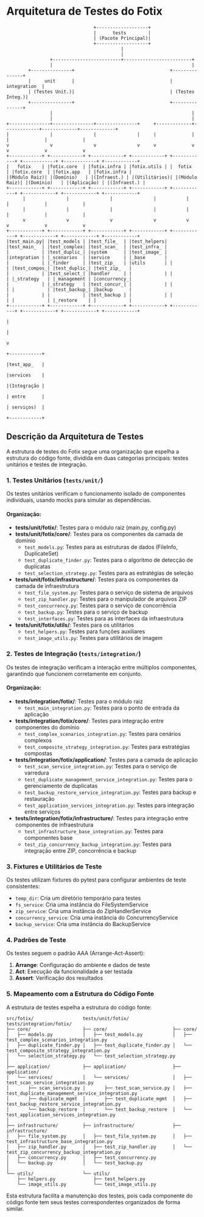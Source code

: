 # Arquitetura de Testes do Fotix

```
                                +-------------------+
                                |      tests        |
                                | (Pacote Principal)|
                                +-------------------+
                                          |
                                          |
                +-------------------------+-------------------------+
                |                                                   |
        +---------------+                                   +---------------+
        |     unit      |                                   |  integration  |
        | (Testes Unit.)|                                   | (Testes Integ.)|
        +---------------+                                   +---------------+
                |                                                   |
                |                                                   |
+---------------+---------------+---------------+     +-------------+-------------+-------------+-------------+
|               |               |               |     |             |             |             |             |
v               v               v               v     v             v             v             v             v
+------------+ +------------+ +------------+ +------------+ +------------+ +------------+ +------------+ +------------+
|   fotix    | |fotix.core  | |fotix.infra | |fotix.utils | |  fotix     | |fotix.core  | |fotix.app   | |fotix.infra |
|(Módulo Raiz)| |(Domínio)   | |(Infraest.) | |(Utilitários)| |(Módulo Raiz)| |(Domínio)   | |(Aplicação) | |(Infraest.) |
+------------+ +------------+ +------------+ +------------+ +------------+ +------------+ +------------+ +------------+
      |               |               |               |           |             |             |             |
      |               |               |               |           |             |             |             |
      v               v               v               v           v             v             v             v
+------------+ +------------+ +------------+ +------------+ +------------+ +------------+ +------------+ +------------+
|test_main.py| |test_models | |test_file_  | |test_helpers| |test_main_  | |test_complex| |test_scan_  | |test_infra_ |
|            | |test_duplic_| |system      | |test_image_ | |integration | |_scenarios  | |service     | |_base       |
|            | |_finder     | |test_zip_   | |utils       | |            | |test_compos_| |test_duplic_| |test_zip_   |
|            | |test_select_| |handler     | |            | |            | |_strategy   | |_management | |concurrency_|
|            | |_strategy   | |test_concur_| |            | |            | |            | |test_backup_| |backup      |
|            | |            | |test_backup | |            | |            | |            | |_restore    | |            |
+------------+ +------------+ +------------+ +------------+ +------------+ +------------+ +------------+ +------------+
                                                                                              |
                                                                                              |
                                                                                              v
                                                                                     +------------+
                                                                                     |test_app_   |
                                                                                     |services    |
                                                                                     |(Integração |
                                                                                     | entre      |
                                                                                     | serviços)  |
                                                                                     +------------+
```

## Descrição da Arquitetura de Testes

A estrutura de testes do Fotix segue uma organização que espelha a estrutura do código fonte, dividida em duas categorias principais: testes unitários e testes de integração.

### 1. Testes Unitários (`tests/unit/`)

Os testes unitários verificam o funcionamento isolado de componentes individuais, usando mocks para simular as dependências.

#### Organização:

- **tests/unit/fotix/**: Testes para o módulo raiz (main.py, config.py)
- **tests/unit/fotix/core/**: Testes para os componentes da camada de domínio
  - `test_models.py`: Testes para as estruturas de dados (FileInfo, DuplicateSet)
  - `test_duplicate_finder.py`: Testes para o algoritmo de detecção de duplicatas
  - `test_selection_strategy.py`: Testes para as estratégias de seleção
- **tests/unit/fotix/infrastructure/**: Testes para os componentes da camada de infraestrutura
  - `test_file_system.py`: Testes para o serviço de sistema de arquivos
  - `test_zip_handler.py`: Testes para o manipulador de arquivos ZIP
  - `test_concurrency.py`: Testes para o serviço de concorrência
  - `test_backup.py`: Testes para o serviço de backup
  - `test_interfaces.py`: Testes para as interfaces da infraestrutura
- **tests/unit/fotix/utils/**: Testes para os utilitários
  - `test_helpers.py`: Testes para funções auxiliares
  - `test_image_utils.py`: Testes para utilitários de imagem

### 2. Testes de Integração (`tests/integration/`)

Os testes de integração verificam a interação entre múltiplos componentes, garantindo que funcionem corretamente em conjunto.

#### Organização:

- **tests/integration/fotix/**: Testes para o módulo raiz
  - `test_main_integration.py`: Testes para o ponto de entrada da aplicação
- **tests/integration/fotix/core/**: Testes para integração entre componentes do domínio
  - `test_complex_scenarios_integration.py`: Testes para cenários complexos
  - `test_composite_strategy_integration.py`: Testes para estratégias compostas
- **tests/integration/fotix/application/**: Testes para a camada de aplicação
  - `test_scan_service_integration.py`: Testes para o serviço de varredura
  - `test_duplicate_management_service_integration.py`: Testes para o gerenciamento de duplicatas
  - `test_backup_restore_service_integration.py`: Testes para backup e restauração
  - `test_application_services_integration.py`: Testes para integração entre serviços
- **tests/integration/fotix/infrastructure/**: Testes para integração entre componentes de infraestrutura
  - `test_infrastructure_base_integration.py`: Testes para componentes base
  - `test_zip_concurrency_backup_integration.py`: Testes para integração entre ZIP, concorrência e backup

### 3. Fixtures e Utilitários de Teste

Os testes utilizam fixtures do pytest para configurar ambientes de teste consistentes:

- `temp_dir`: Cria um diretório temporário para testes
- `fs_service`: Cria uma instância do FileSystemService
- `zip_service`: Cria uma instância do ZipHandlerService
- `concurrency_service`: Cria uma instância do ConcurrencyService
- `backup_service`: Cria uma instância do BackupService

### 4. Padrões de Teste

Os testes seguem o padrão AAA (Arrange-Act-Assert):

1. **Arrange**: Configuração do ambiente e dados de teste
2. **Act**: Execução da funcionalidade a ser testada
3. **Assert**: Verificação dos resultados

### 5. Mapeamento com a Estrutura do Código Fonte

A estrutura de testes espelha a estrutura do código fonte:

```
src/fotix/                  tests/unit/fotix/                tests/integration/fotix/
├── core/                   ├── core/                        ├── core/
│   ├── models.py           │   ├── test_models.py           │   ├── test_complex_scenarios_integration.py
│   ├── duplicate_finder.py │   ├── test_duplicate_finder.py │   └── test_composite_strategy_integration.py
│   └── selection_strategy.py   └── test_selection_strategy.py
│
├── application/            ├── application/                 ├── application/
│   └── services/           │   └── services/                │   ├── test_scan_service_integration.py
│       ├── scan_service.py │       ├── test_scan_service.py │   ├── test_duplicate_management_service_integration.py
│       ├── duplicate_mgmt  │       ├── test_duplicate_mgmt  │   ├── test_backup_restore_service_integration.py
│       └── backup_restore  │       └── test_backup_restore  │   └── test_application_services_integration.py
│
├── infrastructure/         ├── infrastructure/              ├── infrastructure/
│   ├── file_system.py      │   ├── test_file_system.py      │   ├── test_infrastructure_base_integration.py
│   ├── zip_handler.py      │   ├── test_zip_handler.py      │   └── test_zip_concurrency_backup_integration.py
│   ├── concurrency.py      │   ├── test_concurrency.py
│   └── backup.py           │   └── test_backup.py
│
└── utils/                  └── utils/
    ├── helpers.py              ├── test_helpers.py
    └── image_utils.py          └── test_image_utils.py
```

Esta estrutura facilita a manutenção dos testes, pois cada componente do código fonte tem seus testes correspondentes organizados de forma similar.
